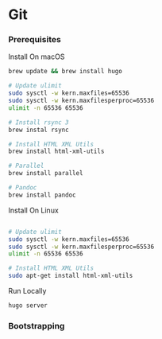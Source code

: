 # Git


### Prerequisites

Install On macOS

```sh
brew update && brew install hugo

# Update ulimit
sudo sysctl -w kern.maxfiles=65536
sudo sysctl -w kern.maxfilesperproc=65536
ulimit -n 65536 65536

# Install rsync 3
brew instal rsync

# Install HTML XML Utils
brew install html-xml-utils

# Parallel
brew install parallel

# Pandoc
brew install pandoc


```


Install On Linux

```sh

# Update ulimit
sudo sysctl -w kern.maxfiles=65536
sudo sysctl -w kern.maxfilesperproc=65536
ulimit -n 65536 65536

# Install HTML XML Utils
sudo apt-get install html-xml-utils
```

Run Locally

```sh
hugo server
```

### Bootstrapping



